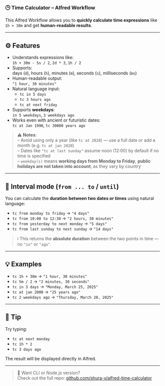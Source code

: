 ### 🕒 **Time Calculator – Alfred Workflow**

This Alfred Workflow allows you to **quickly calculate time expressions** like `1h + 30m` and get **human-readable results**.

---

## ⚙️ Features

- Understands expressions like:  
  `1h + 30m - 5s / 2`, `2d * 3`, `1h / 2`
- Supports:  
  days (`d`), hours (`h`), minutes (`m`), seconds (`s`), milliseconds (`ms`)
- Human-readable output:  
  `"1 hour, 30 minutes"`
- Natural language input:
  - `tc in 5 days`
  - `tc 3 hours ago`
  - `tc at next friday`
- Supports **weekdays**:  
  `in 5 weekdays`, `3 weekdays ago`
- Works even with ancient or futuristic dates:  
  `tc at Jan 1990`, `tc 30000 years ago`

> ⚠️ **Notes**:  
> – Avoid using only a year (like `tc at 2020`) — use a full date or add a month (e.g. `tc at jan 2020`)  
> – Dates like `"tc at last sunday"` assume noon (12:00) by default if no time is specified  
> – `weekday(s)` means **working days from Monday to Friday**, **public holidays are not taken into account**, as they vary by country

---

## 🔁 Interval mode (`from ... to` / `until`)

You can calculate the **duration between two dates or times** using natural language:

- `tc from monday to friday` → `"4 days"`
- `tc from 10:00 to 12:30` → `"2 hours, 30 minutes"`
- `tc from yesterday to next monday` → `"5 days"`
- `tc from last sunday to next sunday` → `"14 days"`

> ℹ️ This returns the **absolute duration** between the two points in time — no `"in"` or `"ago"`.

---

## 💡 Examples

- `tc 1h + 30m` → `"1 hour, 30 minutes"`
- `tc 5m / 2` → `"2 minutes, 30 seconds"`
- `tc in 3 days` → `"Monday, March 25, 2025"`
- `tc at jan 2000` → `"25 years ago"`
- `tc 2 weekdays ago` → `"Thursday, March 20, 2025"`

---

## 🙌 Tip

Try typing:
- `tc at next monday`
- `tc 1h * 2`
- `tc 3 days ago`

The result will be displayed directly in Alfred.

---

> 💬 Want CLI or Node.js version?  
> Check out the full repo: [github.com/shura-v/alfred-time-calculator](https://github.com/shura-v/alfred-time-calculator)
